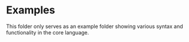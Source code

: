 # Examples

This folder only serves as an example folder showing various syntax and 
functionality in the core language.